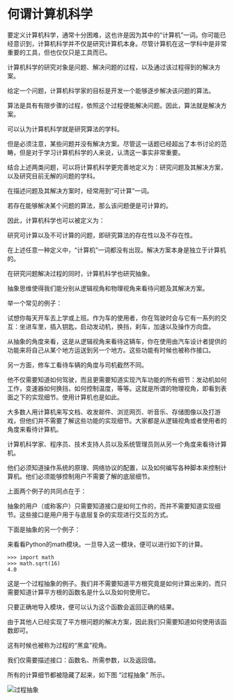 # 何谓计算机科学

要定义计算机科学，通常十分困难，这也许是因为其中的“计算机”一词。你可能已经意识到，计算机科学并不仅是研究计算机本身。尽管计算机在这一学科中是非常重要的工具，但也仅仅只是工具而已。

计算机科学的研究对象是问题、解决问题的过程，以及通过该过程得到的解决方案。

给定一个问题，计算机科学家的目标是开发一个能够逐步解决该问题的算法。

算法是具有有限步骤的过程，依照这个过程便能解决问题。因此，算法就是解决方案。

可以认为计算机科学就是研究算法的学科。

但是必须注意，某些问题并没有解决方案。尽管这一话题已经超出了本书讨论的范畴，但是对于学习计算机科学的人来说，认清这一事实非常重要。

结合上述两类问题，可以将计算机科学更完善地定义为：研究问题及其解决方案，以及研究目前无解的问题的学科。

在描述问题及其解决方案时，经常用到“可计算”一词。

若存在能够解决某个问题的算法，那么该问题便是可计算的。

因此，计算机科学也可以被定义为：

研究可计算以及不可计算的问题，即研究算法的存在性以及不存在性。

在上述任意一种定义中，“计算机”一词都没有出现。解决方案本身是独立于计算机的。

在研究问题解决过程的同时，计算机科学也研究抽象。

抽象思维使得我们能分别从逻辑视角和物理视角来看待问题及其解决方案。

举一个常见的例子：

试想你每天开车去上学或上班。作为车的使用者，你在驾驶时会与它有一系列的交互：坐进车里，插入钥匙，启动发动机，换挡，刹车，加速以及操作方向盘。

从抽象的角度来看，这是从逻辑视角来看待这辆车，你在使用由汽车设计者提供的功能来将自己从某个地方运送到另一个地方。这些功能有时候也被称作接口。

另一方面，修车工看待车辆的角度与司机截然不同。

他不仅需要知道如何驾驶，而且更需要知道实现汽车功能的所有细节：发动机如何工作，变速器如何换挡，如何控制温度，等等。这就是所谓的物理视角，即看到表面之下的实现细节。使用计算机也是如此。

大多数人用计算机来写文档、收发邮件、浏览网页、听音乐、存储图像以及打游戏，但他们并不需要了解这些功能的实现细节。大家都是从逻辑视角或者使用者的角度来看待计算机。

计算机科学家、程序员、技术支持人员以及系统管理员则从另一个角度来看待计算机。

他们必须知道操作系统的原理、网络协议的配置，以及如何编写各种脚本来控制计算机。他们必须能够控制用户不需要了解的底层细节。

上面两个例子的共同点在于：

抽象的用户（或称客户）只需要知道接口是如何工作的，而并不需要知道实现细节。这些接口是用户用于与底层复杂的实现进行交互的方式。

下面是抽象的另一个例子：

来看看Python的math模块。一旦导入这一模块，便可以进行如下的计算。

```
>>> import math
>>> math.sqrt(16)
4.0
```

这是一个过程抽象的例子。我们并不需要知道平方根究竟是如何计算出来的，而只需要知道计算平方根的函数名是什么以及如何使用它。

只要正确地导入模块，便可以认为这个函数会返回正确的结果。

由于其他人已经实现了平方根问题的解决方案，因此我们只需要知道如何使用该函数即可。

这有时候也被称为过程的“黑盒”视角。

我们仅需要描述接口：函数名、所需参数，以及返回值。

所有的计算细节都被隐藏了起来，如下图 “过程抽象” 所示。

![过程抽象](过程抽象.png)
